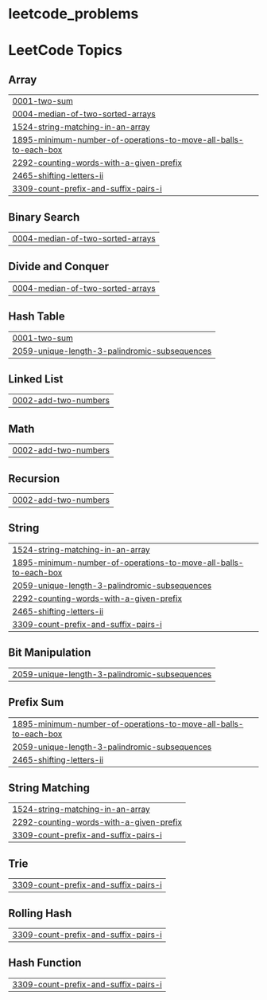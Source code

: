 # leetcode_problems
<!---LeetCode Topics Start-->
# LeetCode Topics
## Array
|  |
| ------- |
| [0001-two-sum](https://github.com/jayavijaay/leetcode_problems/tree/master/0001-two-sum) |
| [0004-median-of-two-sorted-arrays](https://github.com/jayavijaay/leetcode_problems/tree/master/0004-median-of-two-sorted-arrays) |
| [1524-string-matching-in-an-array](https://github.com/jayavijaay/leetcode_problems/tree/master/1524-string-matching-in-an-array) |
| [1895-minimum-number-of-operations-to-move-all-balls-to-each-box](https://github.com/jayavijaay/leetcode_problems/tree/master/1895-minimum-number-of-operations-to-move-all-balls-to-each-box) |
| [2292-counting-words-with-a-given-prefix](https://github.com/jayavijaay/leetcode_problems/tree/master/2292-counting-words-with-a-given-prefix) |
| [2465-shifting-letters-ii](https://github.com/jayavijaay/leetcode_problems/tree/master/2465-shifting-letters-ii) |
| [3309-count-prefix-and-suffix-pairs-i](https://github.com/jayavijaay/leetcode_problems/tree/master/3309-count-prefix-and-suffix-pairs-i) |
## Binary Search
|  |
| ------- |
| [0004-median-of-two-sorted-arrays](https://github.com/jayavijaay/leetcode_problems/tree/master/0004-median-of-two-sorted-arrays) |
## Divide and Conquer
|  |
| ------- |
| [0004-median-of-two-sorted-arrays](https://github.com/jayavijaay/leetcode_problems/tree/master/0004-median-of-two-sorted-arrays) |
## Hash Table
|  |
| ------- |
| [0001-two-sum](https://github.com/jayavijaay/leetcode_problems/tree/master/0001-two-sum) |
| [2059-unique-length-3-palindromic-subsequences](https://github.com/jayavijaay/leetcode_problems/tree/master/2059-unique-length-3-palindromic-subsequences) |
## Linked List
|  |
| ------- |
| [0002-add-two-numbers](https://github.com/jayavijaay/leetcode_problems/tree/master/0002-add-two-numbers) |
## Math
|  |
| ------- |
| [0002-add-two-numbers](https://github.com/jayavijaay/leetcode_problems/tree/master/0002-add-two-numbers) |
## Recursion
|  |
| ------- |
| [0002-add-two-numbers](https://github.com/jayavijaay/leetcode_problems/tree/master/0002-add-two-numbers) |
## String
|  |
| ------- |
| [1524-string-matching-in-an-array](https://github.com/jayavijaay/leetcode_problems/tree/master/1524-string-matching-in-an-array) |
| [1895-minimum-number-of-operations-to-move-all-balls-to-each-box](https://github.com/jayavijaay/leetcode_problems/tree/master/1895-minimum-number-of-operations-to-move-all-balls-to-each-box) |
| [2059-unique-length-3-palindromic-subsequences](https://github.com/jayavijaay/leetcode_problems/tree/master/2059-unique-length-3-palindromic-subsequences) |
| [2292-counting-words-with-a-given-prefix](https://github.com/jayavijaay/leetcode_problems/tree/master/2292-counting-words-with-a-given-prefix) |
| [2465-shifting-letters-ii](https://github.com/jayavijaay/leetcode_problems/tree/master/2465-shifting-letters-ii) |
| [3309-count-prefix-and-suffix-pairs-i](https://github.com/jayavijaay/leetcode_problems/tree/master/3309-count-prefix-and-suffix-pairs-i) |
## Bit Manipulation
|  |
| ------- |
| [2059-unique-length-3-palindromic-subsequences](https://github.com/jayavijaay/leetcode_problems/tree/master/2059-unique-length-3-palindromic-subsequences) |
## Prefix Sum
|  |
| ------- |
| [1895-minimum-number-of-operations-to-move-all-balls-to-each-box](https://github.com/jayavijaay/leetcode_problems/tree/master/1895-minimum-number-of-operations-to-move-all-balls-to-each-box) |
| [2059-unique-length-3-palindromic-subsequences](https://github.com/jayavijaay/leetcode_problems/tree/master/2059-unique-length-3-palindromic-subsequences) |
| [2465-shifting-letters-ii](https://github.com/jayavijaay/leetcode_problems/tree/master/2465-shifting-letters-ii) |
## String Matching
|  |
| ------- |
| [1524-string-matching-in-an-array](https://github.com/jayavijaay/leetcode_problems/tree/master/1524-string-matching-in-an-array) |
| [2292-counting-words-with-a-given-prefix](https://github.com/jayavijaay/leetcode_problems/tree/master/2292-counting-words-with-a-given-prefix) |
| [3309-count-prefix-and-suffix-pairs-i](https://github.com/jayavijaay/leetcode_problems/tree/master/3309-count-prefix-and-suffix-pairs-i) |
## Trie
|  |
| ------- |
| [3309-count-prefix-and-suffix-pairs-i](https://github.com/jayavijaay/leetcode_problems/tree/master/3309-count-prefix-and-suffix-pairs-i) |
## Rolling Hash
|  |
| ------- |
| [3309-count-prefix-and-suffix-pairs-i](https://github.com/jayavijaay/leetcode_problems/tree/master/3309-count-prefix-and-suffix-pairs-i) |
## Hash Function
|  |
| ------- |
| [3309-count-prefix-and-suffix-pairs-i](https://github.com/jayavijaay/leetcode_problems/tree/master/3309-count-prefix-and-suffix-pairs-i) |
<!---LeetCode Topics End-->